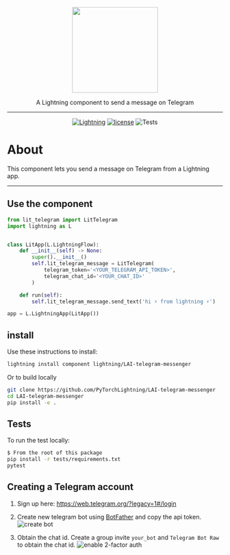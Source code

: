 <!---:lai-name: Slack Messenger--->

<div align="center">
<img src="https://pl-bolts-doc-images.s3.us-east-2.amazonaws.com/lai.png" width="200px">

A Lightning component to send a message on Telegram
______________________________________________________________________

[![Lightning](https://img.shields.io/badge/-Lightning-792ee5?logo=pytorchlightning&logoColor=white)](https://lightning.ai)
[![license](https://img.shields.io/badge/License-Apache%202.0-blue.svg)](https://github.com/Lightning-AI/metrics/blob/master/LICENSE)
![Tests](https://github.com/PyTorchLightning/LAI-telegram-messenger/actions/workflows/ci-testing.yml/badge.svg)

</div>

# About
This component lets you send a message on Telegram from a Lightning app.

----

## Use the component

<!---:lai-use:--->
```python
from lit_telegram import LitTelegram
import lightning as L


class LitApp(L.LightningFlow):
    def __init__(self) -> None:
        super().__init__()
        self.lit_telegram_message = LitTelegram(
            telegram_token='<YOUR_TELEGRAM_API_TOKEN>', 
            telegram_chat_id='<YOUR_CHAT_ID>'
        )

    def run(self):
        self.lit_telegram_message.send_text('hi ⚡ from lightning ⚡')

app = L.LightningApp(LitApp())
```

## install
Use these instructions to install:

<!---:lai-install:--->
```bash
lightning install component lightning/LAI-telegram-messenger
```

Or to build locally
```bash
git clone https://github.com/PyTorchLightning/LAI-telegram-messenger
cd LAI-telegram-messenger
pip install -e .
```

## Tests
To run the test locally:
```bash
$ From the root of this package
pip install -r tests/requirements.txt
pytest
```

## Creating a Telegram account
1. Sign up here: https://web.telegram.org/?legacy=1#/login

2. Create new telegram bot using [BotFather](https://telegram.me/BotFather) and copy the api token.
![create bot](/images/botfather.png)

3. Obtain the chat id. Create a group invite `your_bot` and `Telegram Bot Raw` to obtain the chat id.
![enable 2-factor auth](/images/chat_id.png)
